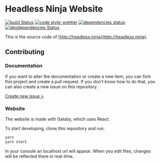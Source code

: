 # Headless Ninja Website

[![build Status](https://img.shields.io/travis/headless-ninja/website/master.svg?style=flat-square)](https://travis-ci.org/headless-ninja/website)
[![code style: prettier](https://img.shields.io/badge/code_style-prettier-ff69b4.svg?style=flat-square)](https://github.com/prettier/prettier)
[![dependencies status](https://img.shields.io/david/headless-ninja/website.svg?style=flat-square)](https://david-dm.org/headless-ninja/website)
[![devdependencies Status](https://img.shields.io/david/dev/headless-ninja/website.svg?style=flat-square)](https://david-dm.org/headless-ninja/website?type=dev)

This is the source code of [http://headless.ninja](http://headless.ninja).

## Contributing

### Documentation

If you want to alter the documentation or create a new item, you can fork this project and create a pull request. If you don't know how to do that, you can also create a new issue on this repository.

[Create new issue >](https://github.com/headless-ninja/website/issues/new)

### Website

The website is made with Gatsby, which uses React.

To start developing, clone this repository and run:

```bash
yarn
yarn start
```

In your console an localhost url will appear. When you edit files, changes will be reflected there in real-time.

